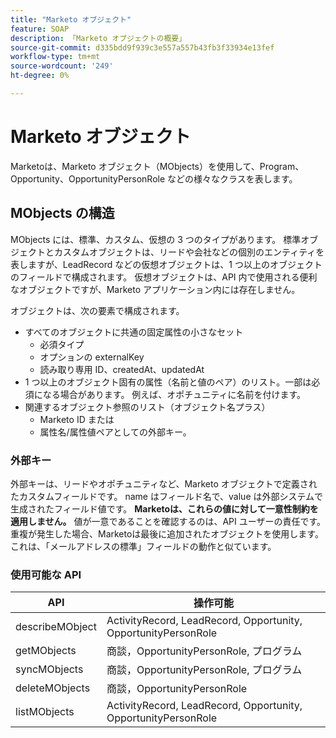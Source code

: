```yaml
---
title: "Marketo オブジェクト"
feature: SOAP
description: 「Marketo オブジェクトの概要」
source-git-commit: d335bdd9f939c3e557a557b43fb3f33934e13fef
workflow-type: tm+mt
source-wordcount: '249'
ht-degree: 0%

---
```



# Marketo オブジェクト

Marketoは、Marketo オブジェクト（MObjects）を使用して、Program、Opportunity、OpportunityPersonRole などの様々なクラスを表します。

## MObjects の構造

MObjects には、標準、カスタム、仮想の 3 つのタイプがあります。 標準オブジェクトとカスタムオブジェクトは、リードや会社などの個別のエンティティを表しますが、LeadRecord などの仮想オブジェクトは、1 つ以上のオブジェクトのフィールドで構成されます。 仮想オブジェクトは、API 内で使用される便利なオブジェクトですが、Marketo アプリケーション内には存在しません。

オブジェクトは、次の要素で構成されます。

- すべてのオブジェクトに共通の固定属性の小さなセット
   - 必須タイプ
   - オプションの externalKey
   - 読み取り専用 ID、createdAt、updatedAt
- 1 つ以上のオブジェクト固有の属性（名前と値のペア）のリスト。一部は必須になる場合があります。 例えば、オポチュニティに名前を付けます。
- 関連するオブジェクト参照のリスト（オブジェクト名プラス）
   - Marketo ID または
   - 属性名/属性値ペアとしての外部キー。

### 外部キー

外部キーは、リードやオポチュニティなど、Marketo オブジェクトで定義されたカスタムフィールドです。 name はフィールド名で、value は外部システムで生成されたフィールド値です。 **Marketoは、これらの値に対して一意性制約を適用しません。** 値が一意であることを確認するのは、API ユーザーの責任です。 重複が発生した場合、Marketoは最後に追加されたオブジェクトを使用します。 これは、「メールアドレスの標準」フィールドの動作と似ています。

### 使用可能な API

| API | 操作可能 |
|---|---|
| describeMObject | ActivityRecord, LeadRecord, Opportunity, OpportunityPersonRole |
| getMObjects | 商談，OpportunityPersonRole, プログラム |
| syncMObjects | 商談，OpportunityPersonRole, プログラム |
| deleteMObjects | 商談，OpportunityPersonRole |
| listMObjects | ActivityRecord, LeadRecord, Opportunity, OpportunityPersonRole |
